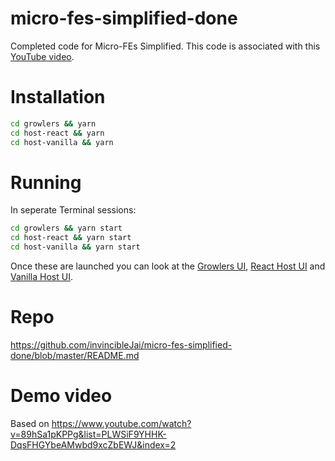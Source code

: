 micro-fes-simplified-done
=========================

Completed code for Micro-FEs Simplified. This code is associated with this [YouTube video](https://youtu.be/tFDvEITdJZ8).

# Installation

```sh
cd growlers && yarn
cd host-react && yarn
cd host-vanilla && yarn
```

# Running

In seperate Terminal sessions:

```sh
cd growlers && yarn start
cd host-react && yarn start
cd host-vanilla && yarn start
```

Once these are launched you can look at the [Growlers UI](http://localhost:8080/), [React Host UI](http://localhost:8081/) and
[Vanilla Host UI](http://localhost:8082/).

# Repo

https://github.com/invincibleJai/micro-fes-simplified-done/blob/master/README.md
# Demo video

Based on https://www.youtube.com/watch?v=89hSa1pKPPg&list=PLWSiF9YHHK-DqsFHGYbeAMwbd9xcZbEWJ&index=2


